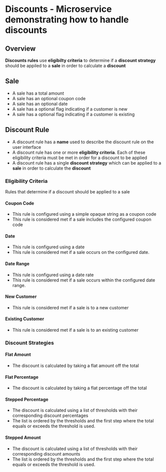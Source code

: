 # Discounts - Microservice demonstrating how to handle discounts

## Overview

**Discounts rules** use **eligibilty criteria** to determine if a **discount strategy** should be appiled to a **sale** in order to calculate a **discount**

## Sale
- A sale has a total amount
- A sale has an optional coupon code
- A sale has an optional date
- A sale has a optional flag indicating if a customer is new
- A sale has a optional flag indicating if a customer is existing

## Discount Rule
- A discount rule has a **name** used to describe the discount rule on the user interface
- A discount rule has one or more **eligibility criteria**. Each of these eligibility criteria must be met in order for a discount to be applied
- A discount rule has a single **discount strategy** which can be applied to a **sale** in order to calculate the **discount**

### Eligibility Criteria
Rules that determine if a discount should be applied to a sale

#### Coupon Code
- This rule is configured using a simple opaque string as a coupon code
- This rule is considered met if a sale includes the configured coupon code

#### Date
- This rule is configured using a date
- This rule is considered met if a sale occurs on the configured date.

#### Date Range
- This rule is configured using a date rate
- This rule is considered met if a sale occurs within the configured date range.

#### New Customer
- This rule is considered met if a sale is to a new customer

#### Existing Customer
- This rule is considered met if a sale is to an existing customer

### Discount Strategies

#### Flat Amount
- The discount is calculated by taking a flat amount off the total

#### Flat Percentage
- The discount is calculated by taking a flat percentage off the total

#### Stepped Percentage
- The discount is calculated using a list of thresholds with their corresponding discount percentages
- The list is ordered by the thresholds and the first step where the total equals or exceeds the threshold is used.

#### Stepped Amount
- The discount is calculated using a list of thresholds with their corresponding discount amounts
- The list is ordered by the thresholds and the first step where the total equals or exceeds the threshold is used.
